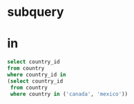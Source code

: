 # subquery

# in

``` sql
select country_id
from country
where country_id in
(select country_id
 from country
 where country in ('canada', 'mexico'))
```
